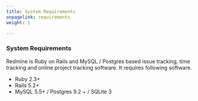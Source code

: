 ```yaml
---
title: System Requirements
onpagelink: requirements
weight: 1

---
```



### System Requirements

Redmine is Ruby on Rails and MySQL / Postgres based issue tracking, time tracking and online project tracking software. It requires following software.

*   Ruby 2.3+
*   Rails 5.2+
*   MySQL 5.5+ / Postgres 9.2 + / SQLite 3